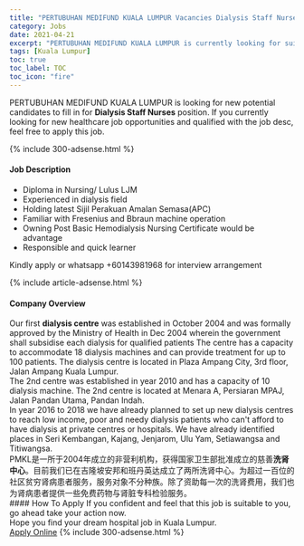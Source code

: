 ```yaml
---
title: "PERTUBUHAN MEDIFUND KUALA LUMPUR Vacancies Dialysis Staff Nurses" 
category: Jobs 
date: 2021-04-21 
excerpt: "PERTUBUHAN MEDIFUND KUALA LUMPUR is currently looking for suitable person to fill in the Dialysis Staff Nurses which positioned at Kuala Lumpur" 
tags: [Kuala Lumpur] 
toc: true 
toc_label: TOC 
toc_icon: "fire" 
--- 
```


<p>PERTUBUHAN MEDIFUND KUALA LUMPUR is looking for new potential candidates to fill in for <b>Dialysis Staff Nurses</b> position. If you currently looking for new healthcare job opportunities and qualified with the job desc, feel free to apply this job.
</p>{% include 300-adsense.html %} 
<div><div><h4>Job Description</h4></div><div><div><span><div><ul><li>Diploma in Nursing/ Lulus LJM</li><li>Experienced in dialysis field&#160;</li><li>Holding latest Sijil Perakuan Amalan Semasa(APC)&#160;</li><li>Familiar with Fresenius and Bbraun machine operation</li><li>Owning Post Basic Hemodialysis Nursing Certificate would be advantage</li><li>Responsible and quick learner</li></ul><p>Kindly apply or&#160;whatsapp +60143981968 for interview arrangement</p></div></span></div></div></div> 
{% include article-adsense.html %} 
<div><div><h4>Company Overview</h4></div><div><div><span><div><div>Our first <strong>dialysis centre</strong> was established in October 2004 and was formally approved by the Ministry of Health in Dec 2004 wherein the government shall subsidise each dialysis for qualified patients The centre has a capacity to accommodate 18 dialysis machines and can provide treatment for up to 100 patients. The dialysis centre is located in Plaza Ampang City, 3rd floor, Jalan Ampang Kuala Lumpur.</div>
<div>The 2nd centre was established in year 2010 and has a capacity of 10 dialysis machine. The 2nd centre is located at Menara A, Persiaran MPAJ, Jalan Pandan Utama, Pandan Indah.&#160;</div>
<div>In year 2016 to 2018 we have already planned to set up new dialysis centres to reach low income, poor and needy dialysis patients who can't afford to have dialysis at private centres or hospitals. We have already identified places in Seri Kembangan, Kajang, Jenjarom, Ulu Yam, Setiawangsa and Titiwangsa.</div>
<div>PMKL&#26159;&#19968;&#25152;&#20110;2004&#24180;&#25104;&#31435;&#30340;&#38750;&#33829;&#21033;&#26426;&#26500;&#65292;&#33719;&#24471;&#22269;&#23478;&#21355;&#29983;&#37096;&#25209;&#20934;&#25104;&#31435;&#30340;&#24904;&#21892;<strong>&#27927;&#32958;&#20013;&#24515;</strong>&#12290;&#30446;&#21069;&#25105;&#20204;&#24050;&#22312;&#21513;&#38534;&#22369;&#23433;&#37030;&#21644;&#29677;&#20025;&#33521;&#36798;&#25104;&#31435;&#20102;&#20004;&#25152;&#27927;&#32958;&#20013;&#24515;&#12290;&#20026;&#36229;&#36807;&#19968;&#30334;&#20301;&#30340;&#31038;&#21306;&#36139;&#31351;&#32958;&#30149;&#24739;&#32773;&#26381;&#21153;&#65292;&#26381;&#21153;&#23545;&#35937;&#19981;&#20998;&#31181;&#26063;&#12290;&#38500;&#20102;&#36164;&#21161;&#27599;&#19968;&#27425;&#30340;&#27927;&#32958;&#36153;&#29992;&#65292;&#25105;&#20204;&#20063;&#20026;&#32958;&#30149;&#24739;&#32773;&#25552;&#20379;&#19968;&#20123;&#20813;&#36153;&#33647;&#29289;&#19982;&#32958;&#33039;&#19987;&#31185;&#26816;&#39564;&#26381;&#21153;&#12290;</div></div></span></div></div></div> 
#### How To Apply 
If you confident and feel that this job is suitable to you, go ahead take your action now. <br/> 
Hope you find your dream hospital job in Kuala Lumpur. <br/> 
<a href="https://www.jobstreet.com.my/en/job/dialysis-staff-nurses-4513858?jobId=jobstreet-my-job-4513858" class="btn btn--warning" target="_blank" rel="nofollow noopenner">Apply Online</a> 
{% include 300-adsense.html %} 